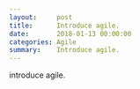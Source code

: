 ```yaml
---
layout:     post
title:      Introduce agile.
date:       2018-01-13 00:00:00
categories: Agile
summary:    Introduce agile.
---
```


introduce agile. 